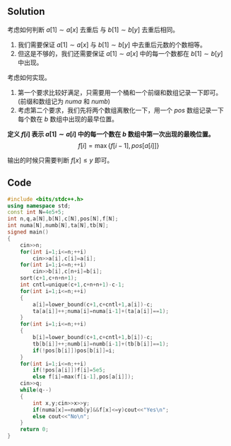 ## Solution
考虑如何判断 $a[1]\sim a[x]$ 去重后 与 $b[1]\sim b[y]$ 去重后相同。

1. 我们需要保证 $a[1]\sim a[x]$ 与 $b[1]\sim b[y]$ 中去重后元数的个数相等。
2. 但这是不够的，我们还需要保证 $a[1]\sim a[x]$ 中的每一个数都在 $b[1]\sim b[y]$ 中出现。
 
考虑如何实现。

1. 第一个要求比较好满足，只需要用一个桶和一个前缀和数组记录一下即可。(前缀和数组记为 $numa$ 和 $numb$)
2. 考虑第二个要求，我们先将两个数组离散化一下，用一个 $pos$ 数组记录一下每个数在 $b$ 数组中出现的最早位置。

**定义 $f[i]$ 表示 $a[1]\sim a[i]$ 中的每一个数在 $b$ 数组中第一次出现的最晚位置。** 
$$f[i]=\max\{f[i-1],pos[a[i]]\}$$
 
输出的时候只需要判断 $f[x]\le y$ 即可。 

## Code
```cpp
#include <bits/stdc++.h>
using namespace std;
const int N=4e5+5;
int n,q,a[N],b[N],c[N],pos[N],f[N];
int numa[N],numb[N],ta[N],tb[N];
signed main()
{
	cin>>n;
	for(int i=1;i<=n;++i)
		cin>>a[i],c[i]=a[i];
	for(int i=1;i<=n;++i)
		cin>>b[i],c[n+i]=b[i];
	sort(c+1,c+n+n+1);
	int cntl=unique(c+1,c+n+n+1)-c-1;
	for(int i=1;i<=n;++i)
	{
		a[i]=lower_bound(c+1,c+cntl+1,a[i])-c;
		ta[a[i]]++;numa[i]=numa[i-1]+(ta[a[i]]==1);
	}
	for(int i=1;i<=n;++i)
	{
		b[i]=lower_bound(c+1,c+cntl+1,b[i])-c;
		tb[b[i]]++;numb[i]=numb[i-1]+(tb[b[i]]==1);
		if(!pos[b[i]])pos[b[i]]=i;
	}
	for(int i=1;i<=n;++i)
		if(!pos[a[i]])f[i]=5e5;
		else f[i]=max(f[i-1],pos[a[i]]);	
	cin>>q;	
	while(q--)
	{
		int x,y;cin>>x>>y;
		if(numa[x]==numb[y]&&f[x]<=y)cout<<"Yes\n";
		else cout<<"No\n";
	}
	return 0;
}
```